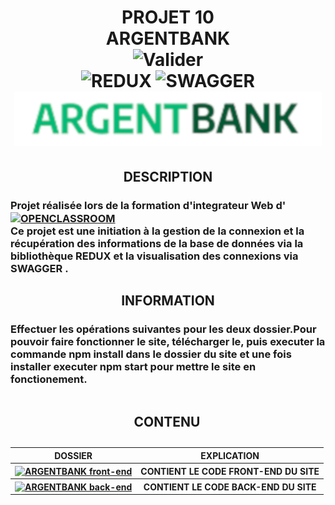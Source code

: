 <h1 align="center">
  PROJET 10<br />
  ARGENTBANK<br />
  <img alt="Valider"
       src="https://img.shields.io/badge/Valider-green?style=for-the-badge"><br />
  <img alt="REDUX"
       src="https://img.shields.io/badge/REDUX-violet?style=for-the-badge">
       <img alt="SWAGGER"
       src="https://img.shields.io/badge/SWAGGER-green?style=for-the-badge"><br />
  <img alt="LOGO" src="./logo.png">
</h1>
<h2 align="center">DESCRIPTION</h2>
<h3 style="vertical-align: middle;">Projet réalisée lors de la formation d'integrateur Web d'
  <a href="https://openclassrooms.com/fr" target="_blank"><img alt="OPENCLASSROOM"
       style="vertical-align:middle"
       src="https://img.shields.io/badge/Openclassroom-darkviolet?style=for-the-badge"></a><br />
  Ce projet est une initiation à la gestion de la connexion et la récupération des informations de la base de données via la bibliothèque REDUX et la visualisation des connexions via SWAGGER .<br />
</h3>
<h2 align="center">INFORMATION</h2>
<h3>Effectuer les opérations suivantes pour les deux dossier.Pour pouvoir faire fonctionner le site, télécharger le, puis executer la commande npm install dans le dossier du site et une fois installer executer npm start pour mettre le site en fonctionement.</h3>
<table align="center" width=100% >
<caption>
    <h2 align="center">CONTENU</h2>
  </caption>
  <thead>
    <tr>
      <th style="text-align:center;">DOSSIER</th>
      <th style="text-align:center;">EXPLICATION</th>
    </tr>
  </thead>
  <tbody>
    <tr>
      <th style="text-align:center;"><a href="./argentbank-front" target="_blank"><img alt="ARGENTBANK front-end" src="https://img.shields.io/badge/ARGENTBANK--front-blue?style=for-the-badge"></a>
    </th>
      <th style="text-align:center;">CONTIENT LE CODE FRONT-END DU SITE</th>
    </tr>
    <tr>
      <th style="text-align:center;"><a href="./OC-ArgentBank-website-main" target="_blank"><img alt="ARGENTBANK back-end" src="https://img.shields.io/badge/ARGENTBANK--BACK-blue?style=for-the-badge"></a>
    </th>
      <th style="text-align:center;">CONTIENT LE CODE BACK-END DU SITE</th>
    </tr>
  </tbody>
</table>  




